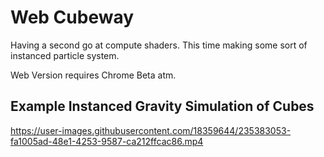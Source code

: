 # Web Cubeway

Having a second go at compute shaders. This time making some sort of instanced particle system.

Web Version requires Chrome Beta atm.

## Example Instanced Gravity Simulation of Cubes

https://user-images.githubusercontent.com/18359644/235383053-fa1005ad-48e1-4253-9587-ca212ffcac86.mp4
